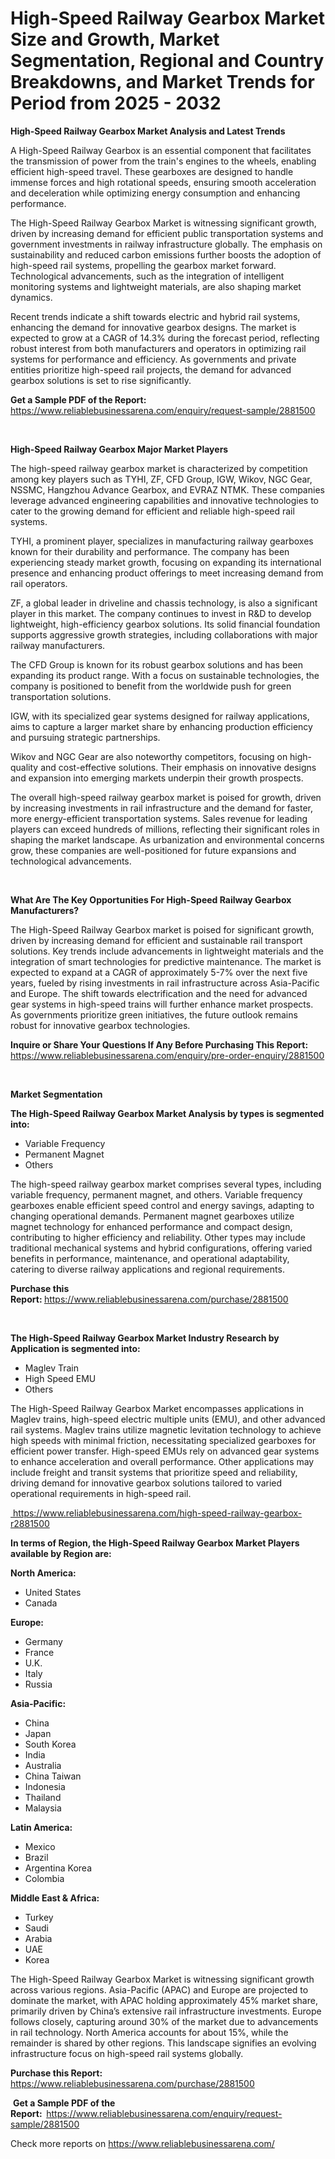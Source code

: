<p><h1>High-Speed Railway Gearbox Market Size and Growth, Market Segmentation, Regional and Country Breakdowns, and Market Trends for Period from 2025 -  2032</h1></p><p><strong>High-Speed Railway Gearbox Market Analysis and Latest Trends</strong></p>
<p><p>A High-Speed Railway Gearbox is an essential component that facilitates the transmission of power from the train's engines to the wheels, enabling efficient high-speed travel. These gearboxes are designed to handle immense forces and high rotational speeds, ensuring smooth acceleration and deceleration while optimizing energy consumption and enhancing performance. </p><p>The High-Speed Railway Gearbox Market is witnessing significant growth, driven by increasing demand for efficient public transportation systems and government investments in railway infrastructure globally. The emphasis on sustainability and reduced carbon emissions further boosts the adoption of high-speed rail systems, propelling the gearbox market forward. Technological advancements, such as the integration of intelligent monitoring systems and lightweight materials, are also shaping market dynamics. </p><p>Recent trends indicate a shift towards electric and hybrid rail systems, enhancing the demand for innovative gearbox designs. The market is expected to grow at a CAGR of 14.3% during the forecast period, reflecting robust interest from both manufacturers and operators in optimizing rail systems for performance and efficiency. As governments and private entities prioritize high-speed rail projects, the demand for advanced gearbox solutions is set to rise significantly.</p></p>
<p><strong>Get a Sample PDF of the Report:&nbsp;</strong> <a href="https://www.reliablebusinessarena.com/enquiry/request-sample/2881500?utm_campaign=2988&utm_medium=2&utm_source=Github&utm_content=ia&utm_term=12032025&utm_id=high-speed-railway-gearbox">https://www.reliablebusinessarena.com/enquiry/request-sample/2881500</a></p>
<p>&nbsp;</p>
<p><strong>High-Speed Railway Gearbox Major Market Players</strong></p>
<p><p>The high-speed railway gearbox market is characterized by competition among key players such as TYHI, ZF, CFD Group, IGW, Wikov, NGC Gear, NSSMC, Hangzhou Advance Gearbox, and EVRAZ NTMK. These companies leverage advanced engineering capabilities and innovative technologies to cater to the growing demand for efficient and reliable high-speed rail systems.</p><p>TYHI, a prominent player, specializes in manufacturing railway gearboxes known for their durability and performance. The company has been experiencing steady market growth, focusing on expanding its international presence and enhancing product offerings to meet increasing demand from rail operators.</p><p>ZF, a global leader in driveline and chassis technology, is also a significant player in this market. The company continues to invest in R&D to develop lightweight, high-efficiency gearbox solutions. Its solid financial foundation supports aggressive growth strategies, including collaborations with major railway manufacturers.</p><p>The CFD Group is known for its robust gearbox solutions and has been expanding its product range. With a focus on sustainable technologies, the company is positioned to benefit from the worldwide push for green transportation solutions.</p><p>IGW, with its specialized gear systems designed for railway applications, aims to capture a larger market share by enhancing production efficiency and pursuing strategic partnerships.</p><p>Wikov and NGC Gear are also noteworthy competitors, focusing on high-quality and cost-effective solutions. Their emphasis on innovative designs and expansion into emerging markets underpin their growth prospects.</p><p>The overall high-speed railway gearbox market is poised for growth, driven by increasing investments in rail infrastructure and the demand for faster, more energy-efficient transportation systems. Sales revenue for leading players can exceed hundreds of millions, reflecting their significant roles in shaping the market landscape. As urbanization and environmental concerns grow, these companies are well-positioned for future expansions and technological advancements.</p></p>
<p>&nbsp;</p>
<p><strong>What Are The Key Opportunities For High-Speed Railway Gearbox Manufacturers?</strong></p>
<p><p>The High-Speed Railway Gearbox market is poised for significant growth, driven by increasing demand for efficient and sustainable rail transport solutions. Key trends include advancements in lightweight materials and the integration of smart technologies for predictive maintenance. The market is expected to expand at a CAGR of approximately 5-7% over the next five years, fueled by rising investments in rail infrastructure across Asia-Pacific and Europe. The shift towards electrification and the need for advanced gear systems in high-speed trains will further enhance market prospects. As governments prioritize green initiatives, the future outlook remains robust for innovative gearbox technologies.</p></p>
<p><strong>Inquire or Share Your Questions If Any Before Purchasing This Report:</strong> <a href="https://www.reliablebusinessarena.com/enquiry/pre-order-enquiry/2881500?utm_campaign=2988&utm_medium=2&utm_source=Github&utm_content=ia&utm_term=12032025&utm_id=high-speed-railway-gearbox">https://www.reliablebusinessarena.com/enquiry/pre-order-enquiry/2881500</a></p>
<p>&nbsp;</p>
<p><strong>Market Segmentation</strong></p>
<p><strong>The High-Speed Railway Gearbox Market Analysis by types is segmented into:</strong></p>
<p><ul><li>Variable Frequency</li><li>Permanent Magnet</li><li>Others</li></ul></p>
<p><p>The high-speed railway gearbox market comprises several types, including variable frequency, permanent magnet, and others. Variable frequency gearboxes enable efficient speed control and energy savings, adapting to changing operational demands. Permanent magnet gearboxes utilize magnet technology for enhanced performance and compact design, contributing to higher efficiency and reliability. Other types may include traditional mechanical systems and hybrid configurations, offering varied benefits in performance, maintenance, and operational adaptability, catering to diverse railway applications and regional requirements.</p></p>
<p><strong>Purchase this Report:&nbsp;</strong><a href="https://www.reliablebusinessarena.com/purchase/2881500?utm_campaign=2988&utm_medium=2&utm_source=Github&utm_content=ia&utm_term=12032025&utm_id=high-speed-railway-gearbox">https://www.reliablebusinessarena.com/purchase/2881500</a></p>
<p>&nbsp;</p>
<p><strong>The High-Speed Railway Gearbox Market Industry Research by Application is segmented into:</strong></p>
<p><ul><li>Maglev Train</li><li>High Speed EMU</li><li>Others</li></ul></p>
<p><p>The High-Speed Railway Gearbox Market encompasses applications in Maglev trains, high-speed electric multiple units (EMU), and other advanced rail systems. Maglev trains utilize magnetic levitation technology to achieve high speeds with minimal friction, necessitating specialized gearboxes for efficient power transfer. High-speed EMUs rely on advanced gear systems to enhance acceleration and overall performance. Other applications may include freight and transit systems that prioritize speed and reliability, driving demand for innovative gearbox solutions tailored to varied operational requirements in high-speed rail.</p></p>
<p><a href="https://www.reliablebusinessarena.com/high-speed-railway-gearbox-r2881500?utm_campaign=2988&utm_medium=2&utm_source=Github&utm_content=ia&utm_term=12032025&utm_id=high-speed-railway-gearbox">&nbsp;https://www.reliablebusinessarena.com/high-speed-railway-gearbox-r2881500</a></p>
<p><strong>In terms of Region, the High-Speed Railway Gearbox Market Players available by Region are:</strong></p>
<p>
    <p> <strong> North America: </strong>
        <ul>
            <li>United States</li>
            <li>Canada</li>
        </ul>
        </p> 
    <p> <strong> Europe: </strong>
        <ul>
            <li>Germany</li>
            <li>France</li>
            <li>U.K.</li>
            <li>Italy</li>
            <li>Russia</li>
        </ul>
        </p> 
    <p> <strong> Asia-Pacific: </strong>
        <ul>
            <li>China</li>
            <li>Japan</li>
            <li>South Korea</li>
            <li>India</li>
            <li>Australia</li>
            <li>China Taiwan</li>
            <li>Indonesia</li>
            <li>Thailand</li>
            <li>Malaysia</li>
        </ul>
        </p> 
    <p> <strong> Latin America: </strong>
        <ul>
            <li>Mexico</li>
            <li>Brazil</li>
            <li>Argentina Korea</li>
            <li>Colombia</li>
        </ul>
        </p> 
    <p> <strong> Middle East & Africa: </strong>
        <ul>
            <li>Turkey</li>
            <li>Saudi</li>
            <li>Arabia</li>
            <li>UAE</li>
            <li>Korea</li>
        </ul>
    </p>
    </p>
<p><p>The High-Speed Railway Gearbox Market is witnessing significant growth across various regions. Asia-Pacific (APAC) and Europe are projected to dominate the market, with APAC holding approximately 45% market share, primarily driven by China’s extensive rail infrastructure investments. Europe follows closely, capturing around 30% of the market due to advancements in rail technology. North America accounts for about 15%, while the remainder is shared by other regions. This landscape signifies an evolving infrastructure focus on high-speed rail systems globally.</p></p>
<p><strong>Purchase this Report: </strong><a href="https://www.reliablebusinessarena.com/purchase/2881500?utm_campaign=2988&utm_medium=2&utm_source=Github&utm_content=ia&utm_term=12032025&utm_id=high-speed-railway-gearbox">https://www.reliablebusinessarena.com/purchase/2881500</a></p>
<p>&nbsp;<strong>Get a Sample PDF of the Report:&nbsp;&nbsp;</strong><a href="https://www.reliablebusinessarena.com/enquiry/request-sample/2881500?utm_campaign=2988&utm_medium=2&utm_source=Github&utm_content=ia&utm_term=12032025&utm_id=high-speed-railway-gearbox">https://www.reliablebusinessarena.com/enquiry/request-sample/2881500</a></p>
<p><strong></strong></p>
<p>Check more reports on <a href="https://www.reliablebusinessarena.com/?utm_campaign=2988&utm_medium=2&utm_source=Github&utm_content=ia&utm_term=12032025&utm_id=high-speed-railway-gearbox">https://www.reliablebusinessarena.com/</a></p>